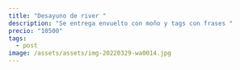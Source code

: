 ```yaml
---
title: "Desayuno de river "
description: "Se entrega envuelto con moño y tags con frases "
precio: "10500"
tags:
  - post
image: /assets/assets/img-20220329-wa0014.jpg
---
```

